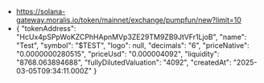 - https://solana-gateway.moralis.io/token/mainnet/exchange/pumpfun/new?limit=10
- {
      "tokenAddress": "HcUx4pSPpWoKZCPhHApnMVp3ZE29TM9ZB9JtVFr1LjoB",
      "name": "Test",
      "symbol": "$TEST",
      "logo": null,
      "decimals": "6",
      "priceNative": "0.0000000280515",
      "priceUsd": "0.000004092",
      "liquidity": "8768.063894688",
      "fullyDilutedValuation": "4092",
      "createdAt": "2025-03-05T09:34:11.000Z"
    }
